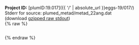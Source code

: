 **Project ID:** [plumID:19.017]({{ '/' | absolute_url }}eggs-19/017/)  
Stderr for source:  plumed_metad/metad_22ang.dat   
(download [gzipped raw stdout](metad_22ang.dat.plumed_master.stdout.txt.gz))  
{% raw %}
<pre>
</pre>
{% endraw %}
